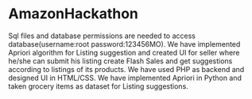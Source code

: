 # AmazonHackathon

Sql files and database permissions are needed to access database(username:root password:123456MO).
We have implemented Apriori algorithm for Listing suggestion and created UI for seller where he/she can submit his listing create Flash Sales and get suggestions according to listings of its products. 
We have used PHP as backend and designed UI in HTML/CSS. We have implemented Apriori in Python and taken grocery items as dataset for Listing suggestions.
